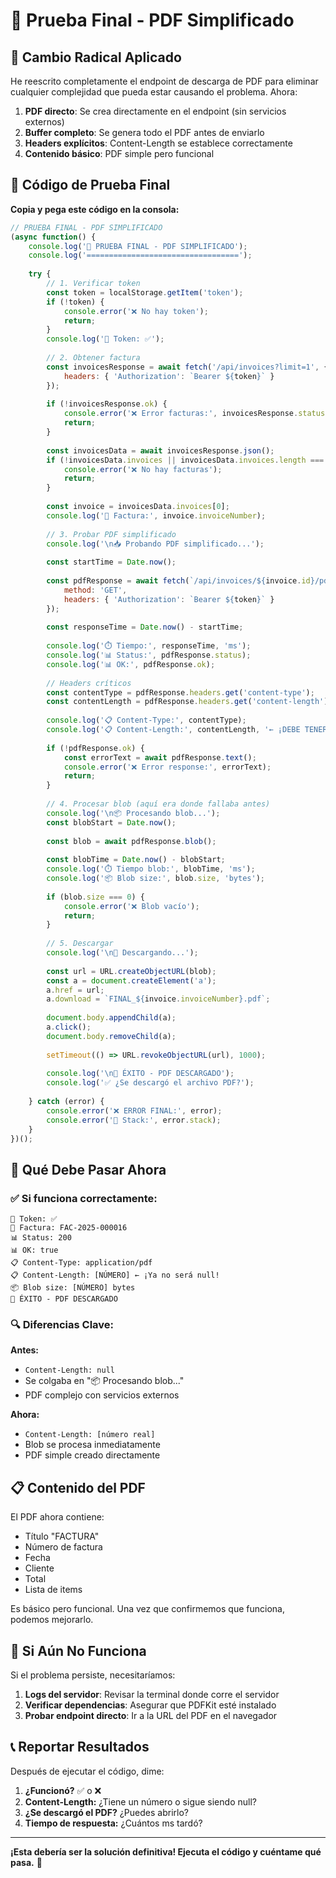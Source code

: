 # 🚀 Prueba Final - PDF Simplificado

## 🔧 Cambio Radical Aplicado

He reescrito completamente el endpoint de descarga de PDF para eliminar cualquier complejidad que pueda estar causando el problema. Ahora:

1. **PDF directo**: Se crea directamente en el endpoint (sin servicios externos)
2. **Buffer completo**: Se genera todo el PDF antes de enviarlo
3. **Headers explícitos**: Content-Length se establece correctamente
4. **Contenido básico**: PDF simple pero funcional

## 🧪 Código de Prueba Final

**Copia y pega este código en la consola:**

```javascript
// PRUEBA FINAL - PDF SIMPLIFICADO
(async function() {
    console.log('🚀 PRUEBA FINAL - PDF SIMPLIFICADO');
    console.log('==================================');
    
    try {
        // 1. Verificar token
        const token = localStorage.getItem('token');
        if (!token) {
            console.error('❌ No hay token');
            return;
        }
        console.log('🔑 Token: ✅');
        
        // 2. Obtener factura
        const invoicesResponse = await fetch('/api/invoices?limit=1', {
            headers: { 'Authorization': `Bearer ${token}` }
        });
        
        if (!invoicesResponse.ok) {
            console.error('❌ Error facturas:', invoicesResponse.status);
            return;
        }
        
        const invoicesData = await invoicesResponse.json();
        if (!invoicesData.invoices || invoicesData.invoices.length === 0) {
            console.error('❌ No hay facturas');
            return;
        }
        
        const invoice = invoicesData.invoices[0];
        console.log('🎯 Factura:', invoice.invoiceNumber);
        
        // 3. Probar PDF simplificado
        console.log('\n📥 Probando PDF simplificado...');
        
        const startTime = Date.now();
        
        const pdfResponse = await fetch(`/api/invoices/${invoice.id}/pdf`, {
            method: 'GET',
            headers: { 'Authorization': `Bearer ${token}` }
        });
        
        const responseTime = Date.now() - startTime;
        
        console.log('⏱️ Tiempo:', responseTime, 'ms');
        console.log('📊 Status:', pdfResponse.status);
        console.log('📊 OK:', pdfResponse.ok);
        
        // Headers críticos
        const contentType = pdfResponse.headers.get('content-type');
        const contentLength = pdfResponse.headers.get('content-length');
        
        console.log('📋 Content-Type:', contentType);
        console.log('📋 Content-Length:', contentLength, '← ¡DEBE TENER VALOR!');
        
        if (!pdfResponse.ok) {
            const errorText = await pdfResponse.text();
            console.error('❌ Error response:', errorText);
            return;
        }
        
        // 4. Procesar blob (aquí era donde fallaba antes)
        console.log('\n📦 Procesando blob...');
        const blobStart = Date.now();
        
        const blob = await pdfResponse.blob();
        
        const blobTime = Date.now() - blobStart;
        console.log('⏱️ Tiempo blob:', blobTime, 'ms');
        console.log('📦 Blob size:', blob.size, 'bytes');
        
        if (blob.size === 0) {
            console.error('❌ Blob vacío');
            return;
        }
        
        // 5. Descargar
        console.log('\n💾 Descargando...');
        
        const url = URL.createObjectURL(blob);
        const a = document.createElement('a');
        a.href = url;
        a.download = `FINAL_${invoice.invoiceNumber}.pdf`;
        
        document.body.appendChild(a);
        a.click();
        document.body.removeChild(a);
        
        setTimeout(() => URL.revokeObjectURL(url), 1000);
        
        console.log('\n🎉 ÉXITO - PDF DESCARGADO');
        console.log('✅ ¿Se descargó el archivo PDF?');
        
    } catch (error) {
        console.error('❌ ERROR FINAL:', error);
        console.error('📄 Stack:', error.stack);
    }
})();
```

## 🎯 Qué Debe Pasar Ahora

### ✅ Si funciona correctamente:
```
🔑 Token: ✅
🎯 Factura: FAC-2025-000016
📊 Status: 200
📊 OK: true
📋 Content-Type: application/pdf
📋 Content-Length: [NÚMERO] ← ¡Ya no será null!
📦 Blob size: [NÚMERO] bytes
🎉 ÉXITO - PDF DESCARGADO
```

### 🔍 Diferencias Clave:

**Antes:**
- `Content-Length: null`
- Se colgaba en "📦 Procesando blob..."
- PDF complejo con servicios externos

**Ahora:**
- `Content-Length: [número real]`
- Blob se procesa inmediatamente
- PDF simple creado directamente

## 📋 Contenido del PDF

El PDF ahora contiene:
- Título "FACTURA"
- Número de factura
- Fecha
- Cliente
- Total
- Lista de items

Es básico pero funcional. Una vez que confirmemos que funciona, podemos mejorarlo.

## 🚨 Si Aún No Funciona

Si el problema persiste, necesitaríamos:
1. **Logs del servidor**: Revisar la terminal donde corre el servidor
2. **Verificar dependencias**: Asegurar que PDFKit esté instalado
3. **Probar endpoint directo**: Ir a la URL del PDF en el navegador

## 📞 Reportar Resultados

Después de ejecutar el código, dime:

1. **¿Funcionó?** ✅ o ❌
2. **Content-Length:** ¿Tiene un número o sigue siendo null?
3. **¿Se descargó el PDF?** ¿Puedes abrirlo?
4. **Tiempo de respuesta:** ¿Cuántos ms tardó?

---

**¡Esta debería ser la solución definitiva! Ejecuta el código y cuéntame qué pasa.** 🚀
